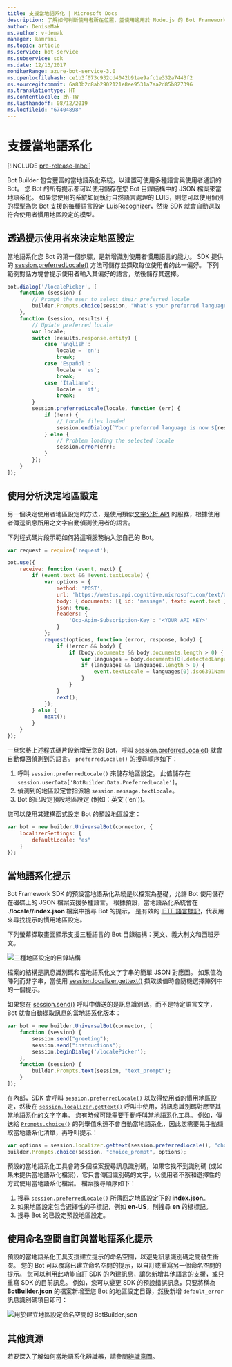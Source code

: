 ```yaml
---
title: 支援當地語系化 | Microsoft Docs
description: 了解如何判斷使用者所在位置，並使用適用於 Node.js 的 Bot Framework SDK 啟用當地語系化功能。
author: DeniseMak
ms.author: v-demak
manager: kamrani
ms.topic: article
ms.service: bot-service
ms.subservice: sdk
ms.date: 12/13/2017
monikerRange: azure-bot-service-3.0
ms.openlocfilehash: ce1b3f073c932cd4042b91ae9afc1e332a7443f2
ms.sourcegitcommit: 6a83b2c8ab2902121e8ee9531a7aa2d85b827396
ms.translationtype: HT
ms.contentlocale: zh-TW
ms.lasthandoff: 08/12/2019
ms.locfileid: "67404898"
---
```

# <a name="support-localization"></a>支援當地語系化

[!INCLUDE [pre-release-label](../includes/pre-release-label-v3.md)]

Bot Builder 包含豐富的當地語系化系統，以建置可使用多種語言與使用者通訊的 Bot。 您 Bot 的所有提示都可以使用儲存在您 Bot 目錄結構中的 JSON 檔案來當地語系化。 如果您使用的系統如同執行自然語言處理的 LUIS，則您可以使用個別的模型為您 Bot 支援的每種語言設定 [LuisRecognizer][LUISRecognizer]，然後 SDK 就會自動選取符合使用者慣用地區設定的模型。

## <a name="determine-the-locale-by-prompting-the-user"></a>透過提示使用者來決定地區設定
當地語系化您 Bot 的第一個步驟，是新增識別使用者慣用語言的能力。 SDK 提供的 [session.preferredLocale()][preferredLocal] 方法可儲存並擷取每位使用者的此一偏好。 下列範例對話方塊會提示使用者輸入其偏好的語言，然後儲存其選擇。

``` javascript
bot.dialog('/localePicker', [
    function (session) {
        // Prompt the user to select their preferred locale
        builder.Prompts.choice(session, "What's your preferred language?", 'English|Español|Italiano');
    },
    function (session, results) {
        // Update preferred locale
        var locale;
        switch (results.response.entity) {
            case 'English':
                locale = 'en';
                break;
            case 'Español':
                locale = 'es';
                break;
            case 'Italiano':
                locale = 'it';
                break;
        }
        session.preferredLocale(locale, function (err) {
            if (!err) {
                // Locale files loaded
                session.endDialog(`Your preferred language is now ${results.response.entity}`);
            } else {
                // Problem loading the selected locale
                session.error(err);
            }
        });
    }
]);
```

## <a name="determine-the-locale-by-using-analytics"></a>使用分析決定地區設定
另一個決定使用者地區設定的方法，是使用類似[文字分析 API](/azure/cognitive-services/cognitive-services-text-analytics-quick-start) 的服務，根據使用者傳送訊息所用之文字自動偵測使用者的語言。

下列程式碼片段示範如何將這項服務納入您自己的 Bot。
``` javascript
var request = require('request');

bot.use({
    receive: function (event, next) {
        if (event.text && !event.textLocale) {
            var options = {
                method: 'POST',
                url: 'https://westus.api.cognitive.microsoft.com/text/analytics/v2.0/languages?numberOfLanguagesToDetect=1',
                body: { documents: [{ id: 'message', text: event.text }]},
                json: true,
                headers: {
                    'Ocp-Apim-Subscription-Key': '<YOUR API KEY>'
                }
            };
            request(options, function (error, response, body) {
                if (!error && body) {
                    if (body.documents && body.documents.length > 0) {
                        var languages = body.documents[0].detectedLanguages;
                        if (languages && languages.length > 0) {
                            event.textLocale = languages[0].iso6391Name;
                        }
                    }
                }
                next();
            });
        } else {
            next();
        }
    }
});
```

一旦您將上述程式碼片段新增至您的 Bot，呼叫 [session.preferredLocale()][preferredLocal] 就會自動傳回偵測到的語言。 `preferredLocale()` 的搜尋順序如下：
1. 呼叫 `session.preferredLocale()` 來儲存地區設定。 此值儲存在 `session.userData['BotBuilder.Data.PreferredLocale']`。
2. 偵測到的地區設定會指派給 `session.message.textLocale`。
3. Bot 的已設定預設地區設定 (例如：英文 ('en'))。

您可以使用其建構函式設定 Bot 的預設地區設定：

```javascript
var bot = new builder.UniversalBot(connector, {
    localizerSettings: { 
        defaultLocale: "es" 
    }
});
```

## <a name="localize-prompts"></a>當地語系化提示
Bot Framework SDK 的預設當地語系化系統是以檔案為基礎，允許 Bot 使用儲存在磁碟上的 JSON 檔案支援多種語言。 根據預設，當地語系化系統會在 **./locale/<IETF TAG>/index.json** 檔案中搜尋 Bot 的提示，<IETF TAG> 是有效的 [IETF 語言標記][IEFT]，代表用來尋找提示的慣用地區設定。 

下列螢幕擷取畫面顯示支援三種語言的 Bot 目錄結構：英文、義大利文和西班牙文。

![三種地區設定的目錄結構](../media/locale-dir.png)

檔案的結構是訊息識別碼和當地語系化文字字串的簡單 JSON 對應圖。 如果值為陣列而非字串，當使用 [session.localizer.gettext()][GetText] 擷取該值時會隨機選擇陣列中的一個提示。 

如果您在 [session.send()](http://docs.botframework.com/node/builder/chat-reference/classes/_botbuilder_d_.session#send) 呼叫中傳送的是訊息識別碼，而不是特定語言文字，Bot 就會自動擷取訊息的當地語系化版本：

```javascript
var bot = new builder.UniversalBot(connector, [
    function (session) {
        session.send("greeting");
        session.send("instructions");
        session.beginDialog('/localePicker');
    },
    function (session) {
        builder.Prompts.text(session, "text_prompt");
    }
]);
```

在內部，SDK 會呼叫 [`session.preferredLocale()`][preferredLocale] 以取得使用者的慣用地區設定，然後在 [`session.localizer.gettext()`][GetText] 呼叫中使用，將訊息識別碼對應至其當地語系化的文字字串。  您有時候可能需要手動呼叫當地語系化工具。 例如，傳送給 [`Prompts.choice()`][promptsChoice] 的列舉值永遠不會自動當地語系化，因此您需要先手動擷取當地語系化清單，再呼叫提示：

```javascript
var options = session.localizer.gettext(session.preferredLocale(), "choice_options");
builder.Prompts.choice(session, "choice_prompt", options);
```

預設的當地語系化工具會跨多個檔案搜尋訊息識別碼，如果它找不到識別碼 (或如果未提供當地語系化檔案)，它只會傳回識別碼的文字，以使用者不察和選擇性的方式使用當地語系化檔案。  檔案搜尋順序如下：

1. 搜尋 [`session.preferredLocale()`][preferredLocale] 所傳回之地區設定下的 **index.json**。
2. 如果地區設定包含選擇性的子標記，例如 **en-US**，則搜尋 **en** 的根標記。
3. 搜尋 Bot 的已設定預設地區設定。

## <a name="use-namespaces-to-customize-and-localize-prompts"></a>使用命名空間自訂與當地語系化提示
預設的當地語系化工具支援建立提示的命名空間，以避免訊息識別碼之間發生衝突。  您的 Bot 可以覆寫已建立命名空間的提示，以自訂或重寫另一個命名空間的提示。  您可以利用此功能自訂 SDK 的內建訊息，讓您新增其他語言的支援，或只重寫 SDK 的目前訊息。  例如，您可以變更 SDK 的預設錯誤訊息，只要將稱為 **BotBuilder.json** 的檔案新增至您 Bot 的地區設定目錄，然後新增 `default_error` 訊息識別碼項目即可：

![用於建立地區設定命名空間的 BotBuilder.json](../media/locale-namespacing.png)


## <a name="additional-resources"></a>其他資源

若要深入了解如何當地語系化辨識器，請參閱[辨識意圖](bot-builder-nodejs-recognize-intent-messages.md)。


[LUIS]: https://www.luis.ai/
[IMessage]: http://docs.botframework.com/node/builder/chat-reference/interfaces/_botbuilder_d_.imessage
[IntentRecognizerSetOptions]: https://docs.botframework.com/node/builder/chat-reference/interfaces/_botbuilder_d_.iintentrecognizersetoptions.html
[LUISRecognizer]: https://docs.botframework.com/node/builder/chat-reference/classes/_botbuilder_d_.luisrecognizer
[LUISSample]: https://aka.ms/v3-js-luisSample
[DisambiguationSample]: https://aka.ms/v3-js-onDisambiguateRoute
[preferredLocal]: https://docs.botframework.com/node/builder/chat-reference/classes/_botbuilder_d_.session#preferredlocale
[preferredLocale]: https://docs.botframework.com/node/builder/chat-reference/classes/_botbuilder_d_.session#preferredlocale
[promptsChoice]: https://docs.botframework.com/node/builder/chat-reference/interfaces/_botbuilder_d_.__global.iprompts.html#choice
[GetText]: https://docs.botframework.com/node/builder/chat-reference/interfaces/_botbuilder_d_.ilocalizer.html#gettext
[IEFT]: https://en.wikipedia.org/wiki/IETF_language_tag

